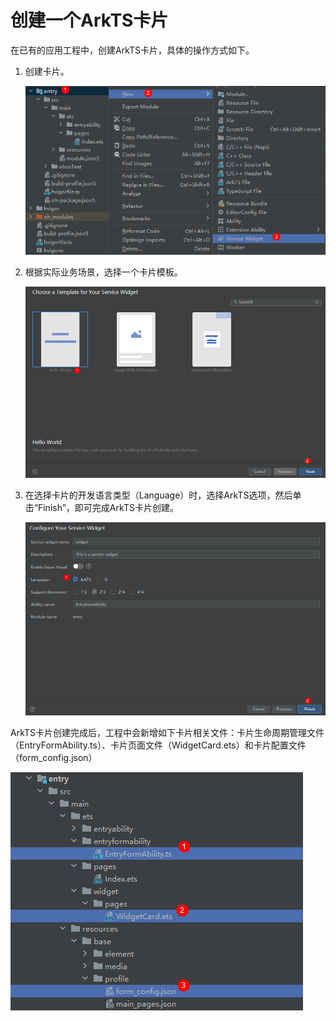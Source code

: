 # 创建一个ArkTS卡片

在已有的应用工程中，创建ArkTS卡片，具体的操作方式如下。

1. 创建卡片。

   ![WidgetProjectCreate1](figures/WidgetProjectCreate1.png)

2. 根据实际业务场景，选择一个卡片模板。

   ![WidgetProjectCreate2](figures/WidgetProjectCreate2.png)

3. 在选择卡片的开发语言类型（Language）时，选择ArkTS选项，然后单击“Finish”，即可完成ArkTS卡片创建。

   ![WidgetProjectCreate3](figures/WidgetProjectCreate3.png)

ArkTS卡片创建完成后，工程中会新增如下卡片相关文件：卡片生命周期管理文件（EntryFormAbility.ts）、卡片页面文件（WidgetCard.ets）和卡片配置文件（form_config.json）

![WidgetProjectView](figures/WidgetProjectView.png)